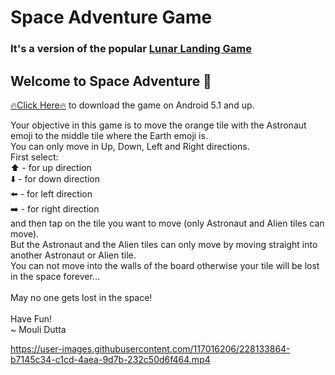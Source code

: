 # Space Adventure Game
### It's a version of the popular [Lunar Landing Game](https://youtu.be/QG8yRKZD7iE)</br>

## Welcome to Space Adventure 🤗 </br>

[🔥Click Here🔥](https://drive.google.com/file/d/1mCVmFwByF547pWFJxzoqBUATetQ6rtjg/view?usp=drivesdk) to download the game on Android 5.1 and up.
                                                                                                                          
Your objective in this game is to move the orange tile with the Astronaut emoji to the middle tile where the Earth emoji is.</br>
You can only move in Up, Down, Left and Right directions.</br>
First select:</br>
 ⬆️ - for up direction</br>
 ⬇️ - for down direction</br>
 ⬅️ - for left direction</br>
 ➡️ - for right direction</br>
and then tap on the tile you want to move (only Astronaut and Alien tiles can move).</br>
But the Astronaut and the Alien tiles can only move by moving straight into another Astronaut or Alien tile.</br>
You can not move into the walls of the board otherwise your tile will be lost in the space forever...</br></br>
May no one gets lost in the space!</br></br>
Have Fun!</br>
 ~ Mouli Dutta


https://user-images.githubusercontent.com/117016206/228133864-b7145c34-c1cd-4aea-9d7b-232c50d6f464.mp4

